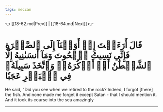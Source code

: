 ```yaml
---
tags: meccan
---
```


👈 [[18-62.md|Prev]] | [[18-64.md|Next]] 👉

# قَالَ أَرَءَيۡتَ إِذۡ أَوَيۡنَآ إِلَى ٱلصَّخۡرَةِ فَإِنِّي نَسِيتُ ٱلۡحُوتَ وَمَآ أَنسَىٰنِيهُ إِلَّا ٱلشَّيۡطَٰنُ أَنۡ أَذۡكُرَهُۥۚ وَٱتَّخَذَ سَبِيلَهُۥ فِي ٱلۡبَحۡرِ عَجَبٗا

He said, "Did you see when we retired to the rock? Indeed, I forgot [there] the fish. And none made me forget it except Satan - that I should mention it. And it took its course into the sea amazingly

---

